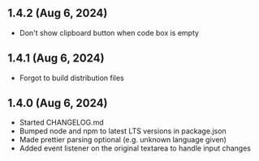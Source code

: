 ## 1.4.2 (Aug 6, 2024)

* Don't show clipboard button when code box is empty

## 1.4.1 (Aug 6, 2024)

* Forgot to build distribution files

## 1.4.0 (Aug 6, 2024)

* Started CHANGELOG.md
* Bumped node and npm to latest LTS versions in package.json
* Made prettier parsing optional (e.g. unknown language given)
* Added event listener on the original textarea to handle input changes
